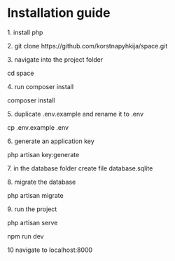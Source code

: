 <h1> Installation guide </h1>
<p>1. install php</p>
<p>2. git clone https://github.com/korstnapyhkija/space.git</p>
<p>3. navigate into the project folder</p>
<p>cd space</p>
<p>4. run composer install</p>
<p>composer install</p>
<p>5. duplicate .env.example and rename it to .env</p>
<p>cp .env.example .env</p>
<p>6. generate an application key</p>
<p>php artisan key:generate</p>
<p>7. in the database folder create file database.sqlite</p>
<p>8. migrate the database</p>
<p>php artisan migrate</p>
<p>9. run the project</p>
<p>php artisan serve</p>
<p>npm run dev</p>
<p>10 navigate to localhost:8000</p>
